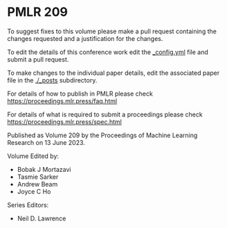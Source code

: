 # PMLR 209

To suggest fixes to this volume please make a pull request containing the changes requested and a justification for the changes.

To edit the details of this conference work edit the [_config.yml](./_config.yml) file and submit a pull request.

To make changes to the individual paper details, edit the associated paper file in the [./_posts](./_posts) subdirectory.

For details of how to publish in PMLR please check https://proceedings.mlr.press/faq.html

For details of what is required to submit a proceedings please check https://proceedings.mlr.press/spec.html



Published as Volume 209 by the Proceedings of Machine Learning Research on 13 June 2023.

Volume Edited by:
  * Bobak J Mortazavi
  * Tasmie Sarker
  * Andrew Beam
  * Joyce C Ho

Series Editors:
  * Neil D. Lawrence
